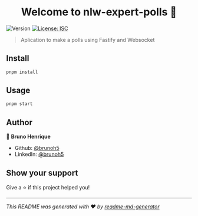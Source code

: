 <h1 align="center">Welcome to nlw-expert-polls 👋</h1>
<p>
  <img alt="Version" src="https://img.shields.io/badge/version-1.0.0-blue.svg?cacheSeconds=2592000" />
  <a href="#" target="_blank">
    <img alt="License: ISC" src="https://img.shields.io/badge/License-ISC-yellow.svg" />
  </a>
</p>

> Aplication to make a polls using Fastify and Websocket

## Install

```sh
pnpm install
```

## Usage

```sh
pnpm start
```

## Author

👤 **Bruno Henrique**

* Github: [@brunoh5](https://github.com/brunoh5)
* LinkedIn: [@brunoh5](https://linkedin.com/in/brunoh5)

## Show your support

Give a ⭐️ if this project helped you!

***
_This README was generated with ❤️ by [readme-md-generator](https://github.com/kefranabg/readme-md-generator)_